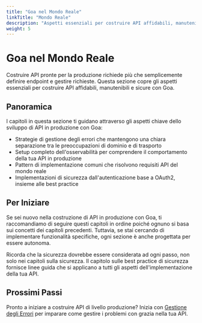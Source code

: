 ```yaml
---
title: "Goa nel Mondo Reale"
linkTitle: "Mondo Reale"
description: "Aspetti essenziali per costruire API affidabili, manutenibili e sicure con Goa in ambienti di produzione"
weight: 5
---
```


# Goa nel Mondo Reale

Costruire API pronte per la produzione richiede più che semplicemente definire endpoint e gestire richieste. Questa sezione copre gli aspetti essenziali per costruire API affidabili, manutenibili e sicure con Goa.

## Panoramica

I capitoli in questa sezione ti guidano attraverso gli aspetti chiave dello sviluppo di API in produzione con Goa:

- Strategie di gestione degli errori che mantengono una chiara separazione tra le preoccupazioni di dominio e di trasporto
- Setup completo dell'osservabilità per comprendere il comportamento della tua API in produzione
- Pattern di implementazione comuni che risolvono requisiti API del mondo reale
- Implementazioni di sicurezza dall'autenticazione base a OAuth2, insieme alle best practice

## Per Iniziare

Se sei nuovo nella costruzione di API in produzione con Goa, ti raccomandiamo di seguire questi capitoli in ordine poiché ognuno si basa sui concetti dei capitoli precedenti. Tuttavia, se stai cercando di implementare funzionalità specifiche, ogni sezione è anche progettata per essere autonoma.

Ricorda che la sicurezza dovrebbe essere considerata ad ogni passo, non solo nei capitoli sulla sicurezza. Il capitolo sulle best practice di sicurezza fornisce linee guida che si applicano a tutti gli aspetti dell'implementazione della tua API.

## Prossimi Passi

Pronto a iniziare a costruire API di livello produzione? Inizia con
[Gestione degli Errori](./1-error-handling/) per imparare come gestire i problemi con grazia
nella tua API. 